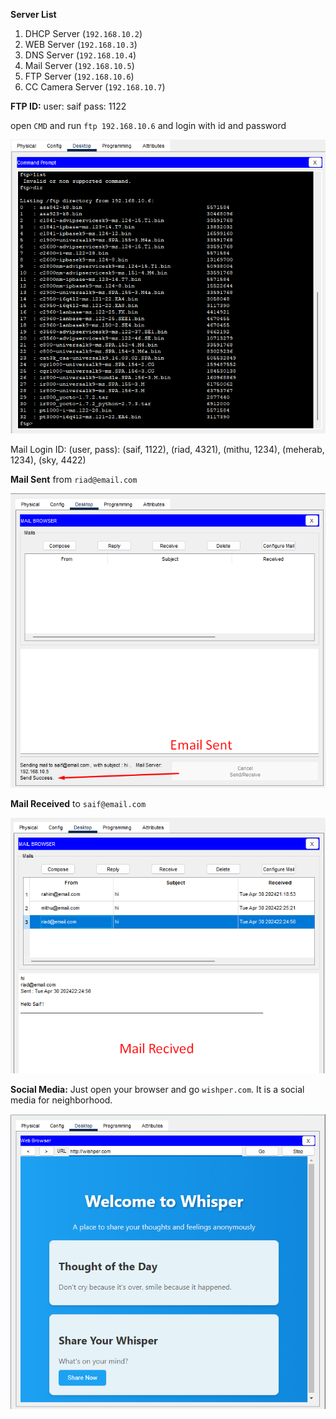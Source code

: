 **Server List**
1. DHCP Server (`192.168.10.2`)
2. WEB Server (`192.168.10.3`)
3. DNS Server (`192.168.10.4`)
4. Mail Server (`192.168.10.5`)
5. FTP Server (`192.168.10.6`)
7. CC Camera Server (`192.168.10.7`)

**FTP ID:**
user: saif
pass: 1122

open `CMD` and run `ftp 192.168.10.6` and login with id and password

![](/Photos/FTP.png)

Mail Login ID: (user, pass): (saif, 1122), (riad, 4321), (mithu, 1234), (meherab, 1234), (sky, 4422)

**Mail Sent**
from `riad@email.com`

![](/Photos/Email%20Sending.png)

**Mail Received**
to `saif@email.com`

![](/Photos/Mail%20Received.png)

**Social Media:**
Just open your browser and go `wishper.com`. It is a social media for neighborhood.

![](/Photos/Wishper.png)